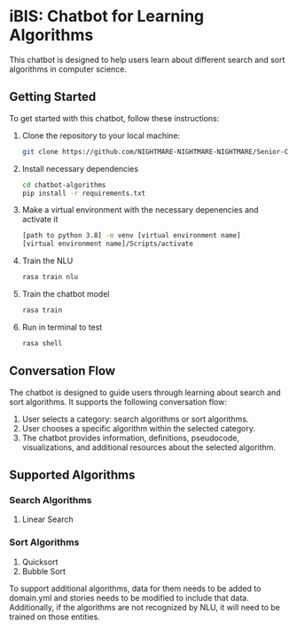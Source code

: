# iBIS: Chatbot for Learning Algorithms 
This chatbot is designed to help users learn about different search and sort algorithms in computer science.
## Getting Started
To get started with this chatbot, follow these instructions:
1. Clone the repository to your local machine:
   ```bash
   git clone https://github.com/NIGHTMARE-NIGHTMARE-NIGHTMARE/Senior-Capstone.git
   ```
3. Install necessary dependencies
   ```bash
   cd chatbot-algorithms
   pip install -r requirements.txt
   ```
4. Make a virtual environment with the necessary depenencies and activate it
   ```bash
   [path to python 3.8] -m venv [virtual environment name]
   [virtual environment name]/Scripts/activate
   ```
6. Train the NLU
   ```bash
   rasa train nlu
   ```
7. Train the chatbot model
   ```bash
   rasa train
   ```
 8. Run in terminal to test
    ```bash
    rasa shell
    ````
## Conversation Flow
The chatbot is designed to guide users through learning about search and sort algorithms. It supports the following conversation flow:
1. User selects a category: search algorithms or sort algorithms.
2. User chooses a specific algorithm within the selected category.
3. The chatbot provides information, definitions, pseudocode, visualizations, and additional resources about the selected algorithm.

## Supported Algorithms
### Search Algorithms
1. Linear Search

### Sort Algorithms
1. Quicksort
2. Bubble Sort

To support additional algorithms, data for them needs to be added to domain.yml and stories needs to be modified to include that data. Additionally, if the algorithms are not recognized by NLU, it will need to be trained on those entities.
